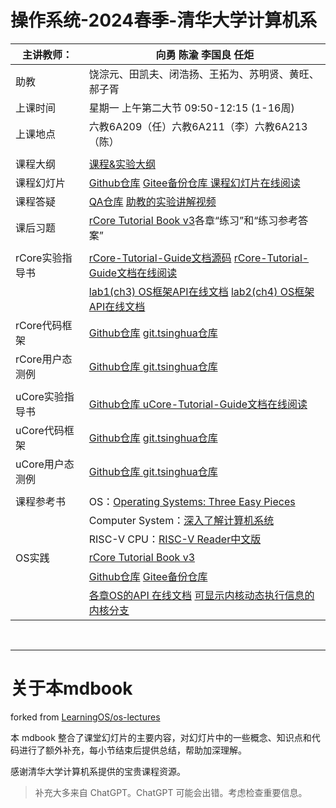 # 操作系统-2024春季-清华大学计算机系

| 主讲教师：      | 向勇 陈渝 李国良 任炬                                        |
| --------------- | ------------------------------------------------------------ |
| 助教            | 饶淙元、田凯夫、闭浩扬、王拓为、苏明贤、黄旺、郝子胥         |
| 上课时间        | 星期一 上午第二大节 09:50-12:15 (1-16周)                     |
| 上课地点        | 六教6A209（任）六教6A211（李）六教6A213（陈）                |
|                 |                                                              |
| 课程大纲        | [课程&实验大纲](教学大纲.md)                                 |
| 课程幻灯片      | [Github仓库](https://github.com/LearningOS/os-lectures/)   [Gitee备份仓库 ](https://gitee.com/learning-os/os-lectures/)  [课程幻灯片在线阅读](https://learningos.github.io/os-lectures/) |
| 课程答疑        | [QA仓库](https://git.tsinghua.edu.cn/os-lab/q-and-a/)   [助教的实验讲解视频](https://cloud.tsinghua.edu.cn/d/ce9eced17e89471c8c30/) |
| 课后习题        | [rCore Tutorial Book v3](https://rcore-os.github.io/rCore-Tutorial-Book-v3)各章“练习”和“练习参考答案” |
|                 |                                                              |
| rCore实验指导书 | [rCore-Tutorial-Guide文档源码](https://github.com/LearningOS/rCore-Tutorial-Guide-2024S)   [rCore-Tutorial-Guide文档在线阅读](https://learningos.github.io/rCore-Tutorial-Guide-2024S/) |
|                 | [lab1(ch3) OS框架API在线文档](https://learningos.github.io/rCore-Tutorial-Code-2024S/ch3/os/index.html)   [lab2(ch4) OS框架API在线文档](https://learningos.github.io/rCore-Tutorial-Code-2024S/ch4/os/index.html) |
| rCore代码框架   | [Github仓库](https://github.com/LearningOS/rCore-Tutorial-Code-2024S)   [git.tsinghua仓库](https://git.tsinghua.edu.cn/os-lab/public/rcore-tutorial-code-2024s) |
| rCore用户态测例 | [Github仓库 ](https://github.com/LearningOS/rCore-Tutorial-Test-2024S)  [git.tsinghua仓库](https://git.tsinghua.edu.cn/os-lab/public/rcore-tutorial-test-2024s) |
|                 |                                                              |
| uCore实验指导书 | [Github仓库 ](https://github.com/LearningOS/uCore-Tutorial-Guide-2024S)  [uCore-Tutorial-Guide文档在线阅读](https://learningos.github.io/uCore-Tutorial-Guide-2024S/) |
| uCore代码框架   | [Github仓库](https://github.com/LearningOS/uCore-Tutorial-Code-2024S)   [git.tsinghua仓库](https://git.tsinghua.edu.cn/os-lab/public/ucore-tutorial-code-2024s) |
| uCore用户态测例 | [Github仓库 ](https://github.com/LearningOS/uCore-Tutorial-Test-2024S)  [git.tsinghua仓库](https://git.tsinghua.edu.cn/os-lab/public/ucore-tutorial-test-2024s) |
|                 |                                                              |
| 课程参考书      | OS：[Operating Systems: Three Easy Pieces](https://pages.cs.wisc.edu/~remzi/OSTEP) |
|                 | Computer System：[深入了解计算机系统](https://hansimov.gitbook.io/csapp) |
|                 | RISC-V CPU：[RISC-V Reader中文版](http://riscvbook.com/chinese/RISC-V-Reader-Chinese-v2p1.pdf) |
| OS实践          | [rCore Tutorial Book v3](https://rcore-os.github.io/rCore-Tutorial-Book-v3) |
|                 | [Github仓库](https://github.com/rcore-os/rCore-Tutorial-v3) [Gitee备份仓库](https://gitee.com/learning-os/rCore-Tutorial-v3) |
|                 | [各章OS的API 在线文档](https://learningos.github.io/rCore-Tutorial-v3/) [可显示内核动态执行信息的内核分支](https://github.com/rcore-os/rCore-Tutorial-v3/tree/ch9-log) |

<br/>

---

# 关于本mdbook

forked from [LearningOS/os-lectures](https://github.com/LearningOS/os-lectures)

本 mdbook 整合了课堂幻灯片的主要内容，对幻灯片中的一些概念、知识点和代码进行了额外补充，每小节结束后提供总结，帮助加深理解。

感谢清华大学计算机系提供的宝贵课程资源。

> 补充大多来自 ChatGPT。ChatGPT 可能会出错。考虑检查重要信息。
